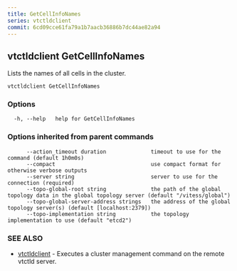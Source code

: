 ```yaml
---
title: GetCellInfoNames
series: vtctldclient
commit: 6cd09cce61fa79a1b7aacb36886b7dc44ae82a94
---
```

## vtctldclient GetCellInfoNames

Lists the names of all cells in the cluster.

```
vtctldclient GetCellInfoNames
```

### Options

```
  -h, --help   help for GetCellInfoNames
```

### Options inherited from parent commands

```
      --action_timeout duration              timeout to use for the command (default 1h0m0s)
      --compact                              use compact format for otherwise verbose outputs
      --server string                        server to use for the connection (required)
      --topo-global-root string              the path of the global topology data in the global topology server (default "/vitess/global")
      --topo-global-server-address strings   the address of the global topology server(s) (default [localhost:2379])
      --topo-implementation string           the topology implementation to use (default "etcd2")
```

### SEE ALSO

* [vtctldclient](../)	 - Executes a cluster management command on the remote vtctld server.

